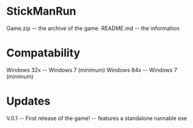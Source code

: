 # StickManRun

Game.zip -- the archive of the game.
README.md -- the information

# Compatability

Windows 32x -- Windows 7 (minimum)
Windows 64x -- Windows 7 (minimum)

# Updates

V.0.1 -- First release of the game!
      -- features a standalone runnable exe
      
